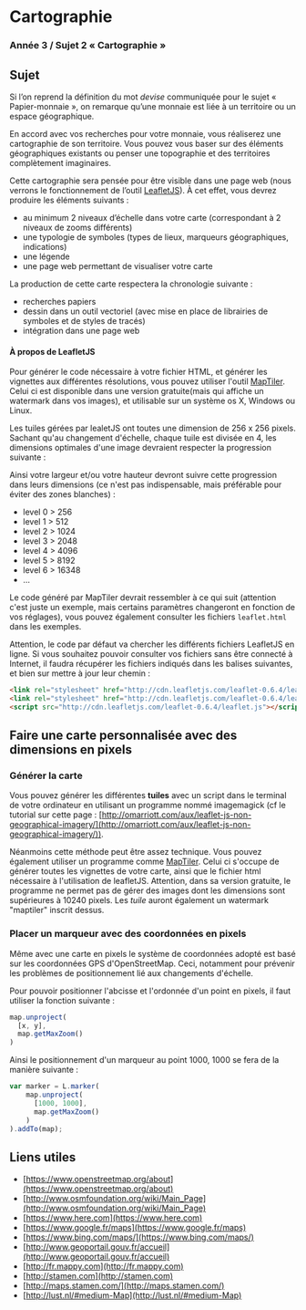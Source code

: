 # Cartographie #

### Année 3 / Sujet 2 « Cartographie » ###

## Sujet ##

Si l’on reprend la définition du mot _devise_ communiquée pour le sujet « Papier-monnaie », on remarque qu’une monnaie est liée à un territoire ou un espace géographique.

En accord avec vos recherches pour votre monnaie, vous réaliserez une cartographie de son territoire.
Vous pouvez vous baser sur des éléments géographiques existants ou penser une topographie et des territoires complètement imaginaires.

Cette cartographie sera pensée pour être visible dans une page web (nous verrons le fonctionnement de l’outil [LeafletJS](http://leafletjs.com)).
À cet effet, vous devrez produire les éléments suivants :

- au minimum 2 niveaux d’échelle dans votre carte (correspondant à 2 niveaux de zooms différents)
- une typologie de symboles (types de lieux, marqueurs géographiques, indications)
- une légende
- une page web permettant de visualiser votre carte

La production de cette carte respectera la chronologie suivante :

- recherches papiers
- dessin dans un outil vectoriel (avec mise en place de librairies de symboles et de styles de tracés)
- intégration dans une page web

#### À propos de LeafletJS ####

Pour générer le code nécessaire à votre fichier HTML, et générer les vignettes aux différentes résolutions, vous pouvez utiliser l'outil [MapTiler](http://www.maptiler.org). Celui ci est disponible dans une version gratuite(mais qui affiche un watermark dans vos images), et utilisable sur un système os X, Windows ou Linux.

Les tuiles gérées par lealetJS ont toutes une dimension de 256 x 256 pixels. Sachant qu'au changement d'échelle, chaque tuile est divisée en 4, les dimensions optimales d'une image devraient respecter la progression suivante :

Ainsi votre largeur et/ou votre hauteur devront suivre cette progression dans leurs dimensions (ce n'est pas indispensable, mais préférable pour éviter des zones blanches) :

- level 0 > 256
- level 1 > 512
- level 2 > 1024
- level 3 > 2048
- level 4 > 4096
- level 5 > 8192
- level 6 > 16348
- …

Le code généré par MapTiler devrait ressembler à ce qui suit (attention c'est juste un exemple, mais certains paramètres changeront en fonction de vos réglages), vous pouvez également consulter les fichiers `leaflet.html` dans les exemples.

Attention, le code par défaut va chercher les différents fichiers LeafletJS en ligne. Si vous souhaitez pouvoir consulter vos fichiers sans être connecté à Internet, il faudra récupérer les fichiers indiqués dans les balises suivantes, et bien sur mettre à jour leur chemin :

```html
<link rel="stylesheet" href="http://cdn.leafletjs.com/leaflet-0.6.4/leaflet.css" />
<link rel="stylesheet" href="http://cdn.leafletjs.com/leaflet-0.6.4/leaflet.ie.css" />
<script src="http://cdn.leafletjs.com/leaflet-0.6.4/leaflet.js"></script>
```


## Faire une carte personnalisée avec des dimensions en pixels ##


### Générer la carte ###

Vous pouvez générer les différentes **tuiles** avec un script dans le terminal de votre ordinateur en utilisant un programme nommé imagemagick (cf le tutorial sur cette page : [http://omarriott.com/aux/leaflet-js-non-geographical-imagery/](http://omarriott.com/aux/leaflet-js-non-geographical-imagery/)).

Néanmoins cette méthode peut être assez technique. Vous pouvez également utiliser un programme comme [MapTiler](http://www.maptiler.org). Celui ci s'occupe de générer toutes les vignettes de votre carte, ainsi que le fichier html nécessaire à l'utilisation de leafletJS. Attention, dans sa version gratuite, le programme ne permet pas de gérer des images dont les dimensions sont supérieures à 10240 pixels. Les *tuile* auront également un watermark "maptiler" inscrit dessus.


### Placer un marqueur avec des coordonnées en pixels ###

Même avec une carte en pixels le système de coordonnées adopté est basé sur les coordonnées GPS d'OpenStreetMap. Ceci, notamment pour prévenir les problèmes de positionnement lié aux changements d'échelle.

Pour pouvoir positionner l'abcisse et l'ordonnée d'un point en pixels, il faut utiliser la fonction suivante :

```js
map.unproject(
  [x, y],
  map.getMaxZoom()
)

```

Ainsi le positionnement d'un marqueur au point 1000, 1000 se fera de la manière suivante :

```js
var marker = L.marker(
    map.unproject(
      [1000, 1000],
      map.getMaxZoom()
    )
).addTo(map);
```



## Liens utiles ##

- [https://www.openstreetmap.org/about](https://www.openstreetmap.org/about)
- [http://www.osmfoundation.org/wiki/Main_Page](http://www.osmfoundation.org/wiki/Main_Page)
- [https://www.here.com](https://www.here.com)
- [https://www.google.fr/maps](https://www.google.fr/maps)
- [https://www.bing.com/maps/](https://www.bing.com/maps/)
- [http://www.geoportail.gouv.fr/accueil](http://www.geoportail.gouv.fr/accueil)
- [http://fr.mappy.com](http://fr.mappy.com)
- [http://stamen.com](http://stamen.com)
- [http://maps.stamen.com/](http://maps.stamen.com/)
- [http://lust.nl/#medium-Map](http://lust.nl/#medium-Map)

